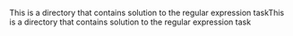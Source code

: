 This is a directory that contains solution to the regular expression taskThis is a directory that contains solution to the regular expression task
